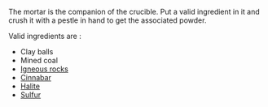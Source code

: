 The mortar is the companion of the crucible. Put a valid ingredient in it and crush it with a pestle in hand to get the associated powder.

Valid ingredients are :
* Clay balls
* Mined coal
* [Igneous rocks](https://github.com/Pyrofab/Dissolution/wiki/Base-Resources)
* [Cinnabar](https://github.com/Pyrofab/Dissolution/wiki/Base-Resources)
* [Halite](https://github.com/Pyrofab/Dissolution/wiki/Base-Resources)
* [Sulfur](https://github.com/Pyrofab/Dissolution/wiki/Base-Resources)

